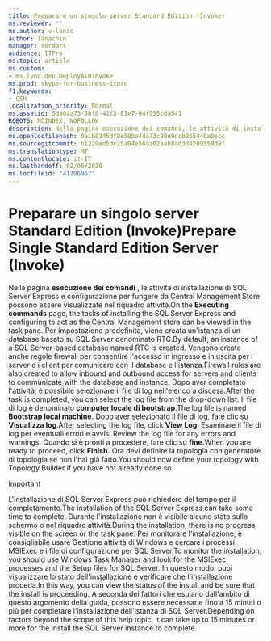 ```yaml
---
title: Preparare un singolo server Standard Edition (Invoke)
ms.reviewer: ''
ms.author: v-lanac
author: lanachin
manager: serdars
audience: ITPro
ms.topic: article
ms.custom:
- ms.lync.dep.DeployAIOInvoke
ms.prod: skype-for-business-itpro
f1.keywords:
- CSH
localization_priority: Normal
ms.assetid: 5da0aa73-8bf8-41f3-81e7-94f955cda541
ROBOTS: NOINDEX, NOFOLLOW
description: Nella pagina esecuzione dei comandi, le attività di installazione di SQL Server Express e configurazione per fungere da Central Management Store possono essere visualizzate nel riquadro attività. Per impostazione predefinita, viene creata un'istanza di un database basato su SQL Server denominato RTC. Vengono create anche regole firewall per consentire l'accesso in ingresso e in uscita per i server e i client per comunicare con il database e l'istanza. Dopo aver completato l'attività, è possibile selezionare il file di log nell'elenco a discesa. Il file di log è denominato computer locale di bootstrap. Dopo aver selezionato il file di log, fare clic su Visualizza log. Esaminare il file di log per eventuali errori e avvisi. Quando si è pronti a procedere, fare clic su fine. Ora devi definire la topologia con generatore di topologia se non l'hai già fatto.
ms.openlocfilehash: 0a1b8245df8e50ba4da73c98e9dcb865446a0ecc
ms.sourcegitcommit: b1229ed5dc25a04e56aa02aab8ad3d4209559d8f
ms.translationtype: MT
ms.contentlocale: it-IT
ms.lasthandoff: 02/06/2020
ms.locfileid: "41796967"
---
```

# <a name="prepare-single-standard-edition-server-invoke"></a><span data-ttu-id="3d89a-111">Preparare un singolo server Standard Edition (Invoke)</span><span class="sxs-lookup"><span data-stu-id="3d89a-111">Prepare Single Standard Edition Server (Invoke)</span></span>
 
<span data-ttu-id="3d89a-112">Nella pagina **esecuzione dei comandi** , le attività di installazione di SQL Server Express e configurazione per fungere da Central Management Store possono essere visualizzate nel riquadro attività.</span><span class="sxs-lookup"><span data-stu-id="3d89a-112">On the **Executing commands** page, the tasks of installing the SQL Server Express and configuring to act as the Central Management store can be viewed in the task pane.</span></span> <span data-ttu-id="3d89a-113">Per impostazione predefinita, viene creata un'istanza di un database basato su SQL Server denominato RTC.</span><span class="sxs-lookup"><span data-stu-id="3d89a-113">By default, an instance of a SQL Server-based database named RTC is created.</span></span> <span data-ttu-id="3d89a-114">Vengono create anche regole firewall per consentire l'accesso in ingresso e in uscita per i server e i client per comunicare con il database e l'istanza.</span><span class="sxs-lookup"><span data-stu-id="3d89a-114">Firewall rules are also created to allow inbound and outbound access for servers and clients to communicate with the database and instance.</span></span> <span data-ttu-id="3d89a-115">Dopo aver completato l'attività, è possibile selezionare il file di log nell'elenco a discesa.</span><span class="sxs-lookup"><span data-stu-id="3d89a-115">After the task is completed, you can select the log file from the drop-down list.</span></span> <span data-ttu-id="3d89a-116">Il file di log è denominato **computer locale di bootstrap**.</span><span class="sxs-lookup"><span data-stu-id="3d89a-116">The log file is named **Bootstrap local machine**.</span></span> <span data-ttu-id="3d89a-117">Dopo aver selezionato il file di log, fare clic su **Visualizza log**.</span><span class="sxs-lookup"><span data-stu-id="3d89a-117">After selecting the log file, click **View Log**.</span></span> <span data-ttu-id="3d89a-118">Esaminare il file di log per eventuali errori e avvisi.</span><span class="sxs-lookup"><span data-stu-id="3d89a-118">Review the log file for any errors and warnings.</span></span> <span data-ttu-id="3d89a-119">Quando si è pronti a procedere, fare clic su **fine.**</span><span class="sxs-lookup"><span data-stu-id="3d89a-119">When you are ready to proceed, click **Finish.**</span></span> <span data-ttu-id="3d89a-120">Ora devi definire la topologia con generatore di topologia se non l'hai già fatto.</span><span class="sxs-lookup"><span data-stu-id="3d89a-120">You should now define your topology with Topology Builder if you have not already done so.</span></span>
  
> [!IMPORTANT]
> <span data-ttu-id="3d89a-121">L'installazione di SQL Server Express può richiedere del tempo per il completamento.</span><span class="sxs-lookup"><span data-stu-id="3d89a-121">The installation of the SQL Server Express can take some time to complete.</span></span> <span data-ttu-id="3d89a-122">Durante l'installazione non è visibile alcuno stato sullo schermo o nel riquadro attività.</span><span class="sxs-lookup"><span data-stu-id="3d89a-122">During the installation, there is no progress visible on the screen or the task pane.</span></span> <span data-ttu-id="3d89a-123">Per monitorare l'installazione, è consigliabile usare Gestione attività di Windows e cercare i processi MSIExec e i file di configurazione per SQL Server.</span><span class="sxs-lookup"><span data-stu-id="3d89a-123">To monitor the installation, you should use Windows Task Manager and look for the MSIExec processes and the Setup files for SQL Server.</span></span> <span data-ttu-id="3d89a-124">In questo modo, puoi visualizzare lo stato dell'installazione e verificare che l'installazione proceda.</span><span class="sxs-lookup"><span data-stu-id="3d89a-124">In this way, you can view the status of the install and be sure that the install is proceeding.</span></span> <span data-ttu-id="3d89a-125">A seconda dei fattori che esulano dall'ambito di questo argomento della guida, possono essere necessarie fino a 15 minuti o più per completare l'installazione dell'istanza di SQL Server.</span><span class="sxs-lookup"><span data-stu-id="3d89a-125">Depending on factors beyond the scope of this help topic, it can take up to 15 minutes or more for the install the SQL Server instance to complete.</span></span> 
  


